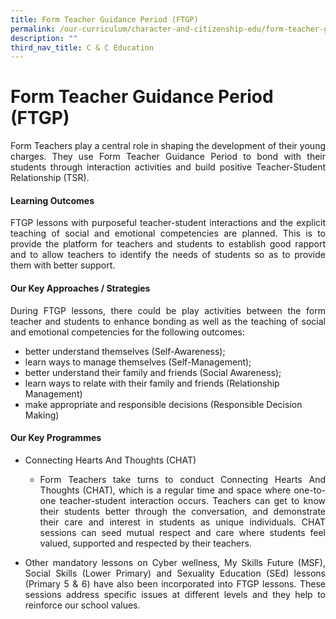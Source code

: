 ```yaml
---
title: Form Teacher Guidance Period (FTGP)
permalink: /our-curriculum/character-and-citizenship-edu/form-teacher-guidance-period-ftgp/
description: ""
third_nav_title: C & C Education
---
```

# Form Teacher Guidance Period (FTGP)

<p align="Justify">Form Teachers play a central role in shaping the development of their young charges. They use Form Teacher Guidance Period to bond with their students through interaction activities and build positive Teacher-Student Relationship (TSR). </p>

#### Learning Outcomes

<p align="Justify">FTGP lessons with purposeful teacher-student interactions and the explicit teaching of social and emotional competencies are planned. This is to provide the platform for teachers and students to establish good rapport and to allow teachers to identify the needs of students so as to provide them with better support.</p>

#### Our Key Approaches / Strategies

<p align="Justify">During FTGP lessons, there could be play activities between the form teacher and students to enhance bonding as well as the teaching of social and emotional competencies for the following outcomes:</p>

* better understand themselves (Self-Awareness);
* learn ways to manage themselves (Self-Management);
* better understand their family and friends (Social Awareness);
* learn ways to relate with their family and friends (Relationship Management)
* make appropriate and responsible decisions (Responsible Decision Making)

#### Our Key Programmes

* Connecting Hearts And Thoughts (CHAT)<br>

	* <p align="Justify">Form Teachers take turns to conduct Connecting Hearts And Thoughts (CHAT), which is a regular time and space where one-to-one teacher-student interaction occurs. Teachers can get to know their students better through the conversation, and demonstrate their care and interest in students as unique individuals. CHAT sessions can seed mutual respect and care where students feel valued, supported and respected by their teachers. </p>



* <p align="Justify">Other mandatory lessons on Cyber wellness, My Skills Future (MSF), Social Skills (Lower Primary) and Sexuality Education (SEd) lessons (Primary 5 & 6) have also been incorporated into FTGP lessons. These sessions address specific issues at different levels and they help to reinforce our school values.</p>